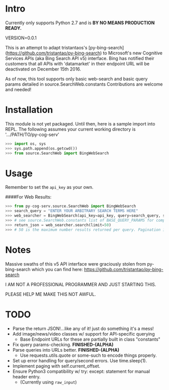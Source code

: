 
Intro
=====

Currently only supports Python 2.7 and is **BY NO MEANS PRODUCTION READY.**

VERSION=0.0.1


This is an attempt to adapt tristantaos's [py-bing-search] (https://github.com/tristantao/py-bing-search) to Microsoft's new Cognitive Services APIs (aka Bing Search API v5) interface.
Bing has notified their customers that all APIs with 'datamarket' in their endpoint URL will be deactivated on December 15th 2016.

As of now, this tool supports only basic web-search and basic query params detailed in source.SearchWeb.constants
Contributions are welcome and needed!


Installation
============
This module is not yet packaged. Until then, here is a sample import into REPL.
The following assumes your current working directory is '.../PATH/TO/py-cog-serv'
```py
>>> import os, sys
>>> sys.path.append(os.getcwd())
>>> from source.SearchWeb import BingWebSearch
```



Usage
=====

Remember to set the `api_key` as your own.

####For Web Results:
```py
>>> from py-cog-serv.source.SearchWeb import BingWebSearch
>>> search_query = "ENTER YOUR ARBITRARY SEARCH TERMS HERE"
>>> web_searcher = BingWebSearch(api_key=api_key, query=search_query, safe=False, headers=constants.HEADERS, addtnl_params=None) 
>>> # see source.SearchWeb.constants list of BASE_QUERY_PARAMS for compatible params. Must be in {param : value} format
>>> return_json = web_searcher.search(limit=50) 
>>> # 50 is the maximum number results returned per query. Pagination is in the works.
```


Notes
=====

Massive swaths of this v5 API interface were graciously stolen from py-bing-search which you can find here: https://github.com/tristantao/py-bing-search


I AM NOT A PROFESSIONAL PROGRAMMER AND JUST STARTING THIS.

PLEASE HELP ME MAKE THIS NOT AWFUL.


TODO
=====
* Parse the return JSON!...like any of it! just do something it's a mess!
* Add image/news/video classes w/ support for API-specific querying
    * Base Endpoint URLs for these are partially built in class "constants"
* Fix query params-checking. **FINISHED-(ALPHA)**
* Parse queries into URLs better. **FINISHED-(ALPHA)**
    * Use requests.utils.quote or some-such to encode things properly.
* Set up error handling for query/second errors. Use time.sleep(1).
* Implement paging with self.current_offset.
* Ensure Python3 compatibility w/ try: except: statement for manual header entry.
    * (Currently using `raw_input`)
